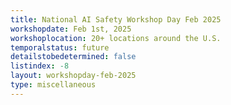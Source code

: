 ```yaml
---
title: National AI Safety Workshop Day Feb 2025
workshopdate: Feb 1st, 2025
workshoplocation: 20+ locations around the U.S.
temporalstatus: future
detailstobedetermined: false
listindex: -8
layout: workshopday-feb-2025
type: miscellaneous
---
```



